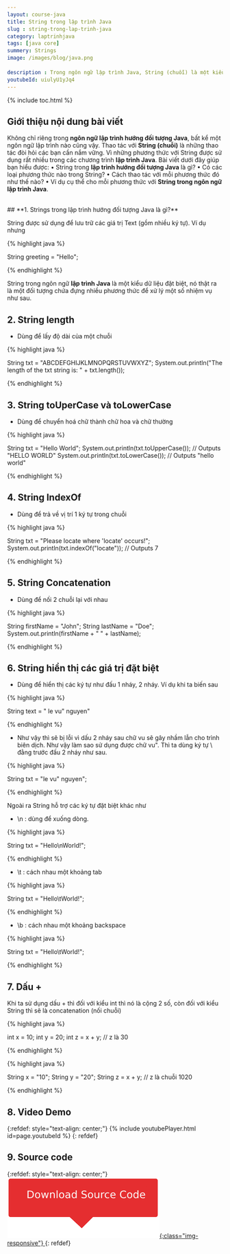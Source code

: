 ```yaml
---
layout: course-java
title: String trong lập trình Java
slug : string-trong-lap-trinh-java
category: laptrinhjava
tags: [java core]
summery: Strings  
image: /images/blog/java.png

description : Trong ngôn ngữ lập trình Java, String (chuỗi) là một kiểu dữ liệu đặc biệt, về cơ bản nó là một đối tượng chứa nhiều phương thức để xử lí các nhiệm vụ bao gồm lấy độ dài chuỗi, chuyển hoá chữ thành chữ hoa và chữ thường, trả về vị trí một kí tự trong chuỗi, nối hai chuỗi lại với nhau, hiển thị các giá trị đặc biệt. Cụ thể mỗi phương thức được thao tác như thế nào với String trong ngôn ngữ Java sẽ được làm rõ thông qua các hình ảnh ví dụ cụ thể trong bài viết.
youtubeId: uiulyU1yJq4
---
```


{% include toc.html %}

## **Giới thiệu nội dung bài viết**

Không chỉ riêng trong <b>ngôn ngữ lập trình hướng đối tượng Java</b>, bất kể một ngôn ngữ lập trình nào cũng vậy. Thao tác với <b>String (chuỗi)</b> là những thao tác đòi hỏi các bạn cần nắm vững. Vì những phương thức với String được sử dụng rất nhiều trong các chương trình <b>lập trình Java</b>. 
Bài viết dưới đây giúp bạn hiểu được:
•	String trong <b>lập trình hướng đối tượng Java</b> là gì? 
•	Có các loại phương thức nào trong String? 
•	Cách thao tác với mỗi phương thức đó như thế nào? 
•	Ví dụ cụ thể cho mỗi phương thức với <b>String trong ngôn ngữ lập trình Java</b>.



<br>
## **1. Strings trong lập trình hướng đối tượng Java là gì?**

String được sử dụng để lưu trữ các giá trị Text (gồm nhiều ký tự). Ví dụ nhưng 

{% highlight java  %}

String greeting = "Hello";

{% endhighlight %}

String trong ngôn ngữ <b>lập trình Java</b> là một kiểu dữ liệu đặt biệt, nó thật ra là một đối tượng chứa đựng nhiều phương thức để xử lý một số nhiệm vụ như sau.

## **2. String length**

- Dùng để lấy độ dài của một chuỗi

{% highlight java  %}

String txt = "ABCDEFGHIJKLMNOPQRSTUVWXYZ";
System.out.println("The length of the txt string is: " + txt.length());

{% endhighlight %}


## **3. String toUperCase và toLowerCase**

- Dùng để chuyển hoá chữ thành chữ hoa và chữ thường

{% highlight java  %}

String txt = "Hello World";
System.out.println(txt.toUpperCase());   // Outputs "HELLO WORLD"
System.out.println(txt.toLowerCase());   // Outputs "hello world"

{% endhighlight %}

## **4. String IndexOf**

- Dùng để trả về vị trí 1 ký tự trong chuỗi

{% highlight java  %}

String txt = "Please locate where 'locate' occurs!";
System.out.println(txt.indexOf("locate")); // Outputs 7

{% endhighlight %}

## **5. String Concatenation**

- Dùng để nối 2 chuỗi lại với nhau

{% highlight java  %}

String firstName = "John";
String lastName = "Doe";
System.out.println(firstName + " " + lastName);

{% endhighlight %}

## **6. String hiển thị các giá trị đặt biệt**

- Dùng để hiển thị các ký tự như đấu 1 nháy, 2 nháy. Ví dụ khi ta biến sau 

{% highlight java  %}

String text = " le vu" nguyen"

{% endhighlight %}

- Như vậy thì sẽ bị lỗi vì dấu 2 nháy sau chữ vu sẽ gây nhầm lẫn cho trình biên dịch. Như vậy làm sao sử dụng được chữ vu". Thì ta dùng ký tự \ đằng trước đấu 2 nháy như sau.

{% highlight java  %}

String txt = "le vu\" nguyen";

{% endhighlight %}

Ngoài ra String hỗ trợ các ký tự đặt biệt khác như

- \n : dùng để xuống dòng.

{% highlight java  %}

String txt = "Hello\nWorld!";

{% endhighlight %}


- \t : cách nhau một khoảng tab

{% highlight java  %}

 String txt = "Hello\tWorld!";

{% endhighlight %}
- \b : cách nhau một khoảng backspace

{% highlight java  %}

String txt = "Hello\tWorld!";

{% endhighlight %}


## **7. Dấu +**

Khi ta sử dụng dấu + thì đối với kiểu int thì nó là cộng 2 số, còn đối với kiểu String thì sẽ là concatenation (nối chuỗi)

{% highlight java  %}

int x = 10;
int y = 20;
int z = x + y;      // z là 30

{% endhighlight %}

{% highlight java  %}

String x = "10";
String y = "20";
String z = x + y;   // z là chuỗi 1020 

{% endhighlight %}

## **8. Video Demo**

{:refdef: style="text-align: center;"}
{% include youtubePlayer.html id=page.youtubeId %}
{: refdef}


## **9. Source code**


{:refdef: style="text-align: center;"}
<a href="https://github.com/levunguyen/Java-Operator" target="_blank"> ![Sourcecode ](/images/icon/githubsource.png){:class="img-responsive"} </a>
{: refdef}

